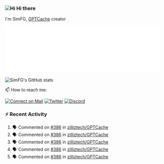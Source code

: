### <img src='https://qpluspicture.oss-cn-beijing.aliyuncs.com/6LjjQA/Hi.gif' alt='Hi' width="24"/> Hi there

I'm SimFG, [GPTCache](https://github.com/zilliztech/GPTCache) creator

![Metrics 👋](/metrics.plugin.followup.user.svg)

![SimFG's GitHub stats](https://github-readme-stats.vercel.app/api?username=SimFG&show_icons=true&theme=radical&count_private=true)

📫 How to reach me:

[![Connect on Mail](https://img.shields.io/badge/Ask%20me-anything-1abc9c.svg)](mailto:1142838399@qq.com)
[![Twitter](https://img.shields.io/twitter/follow/FogSim?style=social)](https://twitter.com/FogSim)
[![Discord](https://img.shields.io/discord/1092648432495251507?label=Discord&logo=discord)](https://discord.gg/Q8C6WEjSWV)

### :zap: Recent Activity

<!--START_SECTION:activity-->
1. 🗣 Commented on [#386](https://github.com/zilliztech/GPTCache/issues/386) in [zilliztech/GPTCache](https://github.com/zilliztech/GPTCache)
2. 🗣 Commented on [#386](https://github.com/zilliztech/GPTCache/issues/386) in [zilliztech/GPTCache](https://github.com/zilliztech/GPTCache)
3. 🗣 Commented on [#386](https://github.com/zilliztech/GPTCache/issues/386) in [zilliztech/GPTCache](https://github.com/zilliztech/GPTCache)
4. 🗣 Commented on [#386](https://github.com/zilliztech/GPTCache/issues/386) in [zilliztech/GPTCache](https://github.com/zilliztech/GPTCache)
5. 🗣 Commented on [#386](https://github.com/zilliztech/GPTCache/issues/386) in [zilliztech/GPTCache](https://github.com/zilliztech/GPTCache)
<!--END_SECTION:activity-->

